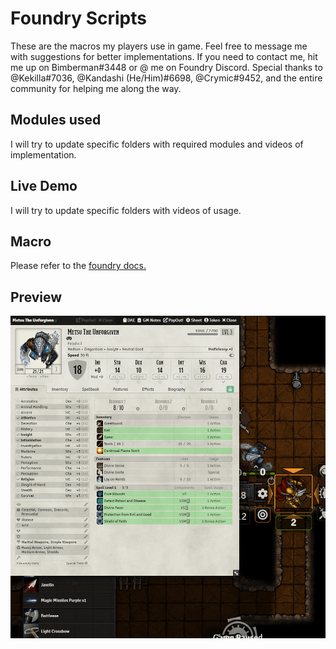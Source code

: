 # Foundry Scripts

These are the macros my players use in game. Feel free to message me with suggestions for better implementations. 
If you need to contact me, hit me up on Bimberman#3448 or @ me on Foundry Discord.
Special thanks to @Kekilla#7036, @Kandashi (He/Him)#6698, @Crymic#9452, and the entire community for helping me along the way.

## Modules used

I will try to update specific folders with required modules and videos of implementation.

## Live Demo

I will try to update specific folders with videos of usage.

## Macro

Please refer to the <a href="https://foundryvtt.com/article/macros/" target="_blank">foundry docs.</a>

## Preview
![Example Demo](https://raw.githubusercontent.com/bimberman/foundry-scripts/main/Classes/Paladin/lay-on-hands-demo.gif)
